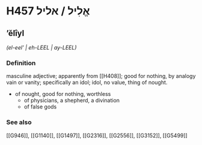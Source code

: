 # H457 אֱלִיל / אליל

## ʼĕlîyl

_(el-eel' | eh-LEEL | ay-LEEL)_

### Definition

masculine adjective; apparently from [[H408]]; good for nothing, by analogy vain or vanity; specifically an idol; idol, no value, thing of nought.

- of nought, good for nothing, worthless
    - of physicians, a shepherd, a divination
    - of false gods
### See also

[[G946]], [[G1140]], [[G1497]], [[G2316]], [[G2556]], [[G3152]], [[G5499]]

